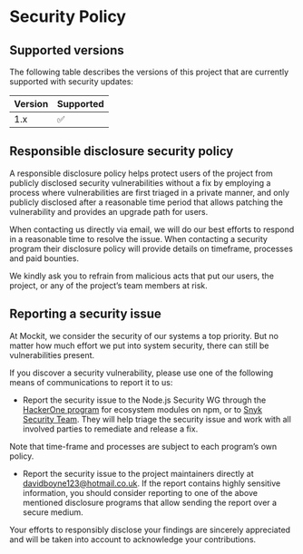 # Security Policy

## Supported versions

The following table describes the versions of this project that are currently supported with security updates:

| Version | Supported          |
| ------- | ------------------ |
| 1.x     | :white_check_mark: |

## Responsible disclosure security policy

A responsible disclosure policy helps protect users of the project from publicly disclosed security vulnerabilities
without a fix by employing a process where vulnerabilities are first triaged in a private manner, and only publicly
disclosed after a reasonable time period that allows patching the vulnerability and provides an upgrade path for users.

When contacting us directly via email, we will do our best efforts to respond in a reasonable time to resolve the issue.
When contacting a security program their disclosure policy will provide details on timeframe, processes and paid bounties.

We kindly ask you to refrain from malicious acts that put our users, the project, or any of the project’s team members at
risk.

## Reporting a security issue

At Mockit, we consider the security of our systems a top priority. But no matter how much effort we put into system
security, there can still be vulnerabilities present.

If you discover a security vulnerability, please use one of the following means of communications to report it to us:

- Report the security issue to the Node.js Security WG through the
  [HackerOne program](https://hackerone.com/nodejs-ecosystem) for ecosystem modules on npm, or to
  [Snyk Security Team](https://snyk.io/vulnerability-disclosure). They will help triage the security issue and work with
  all involved parties to remediate and release a fix.

Note that time-frame and processes are subject to each program’s own policy.

- Report the security issue to the project maintainers directly at davidboyne123@hotmail.co.uk. If the report contains
  highly sensitive information, you should consider reporting to one of the above mentioned disclosure programs that allow
  sending the report over a secure medium.

Your efforts to responsibly disclose your findings are sincerely appreciated and will be taken into account to acknowledge
your contributions.
